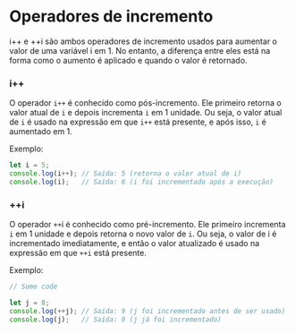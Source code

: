 # Operadores de incremento

i++ e ++i são ambos operadores de incremento usados para aumentar o valor de uma variável i em 1. No entanto, a diferença entre eles está na forma como o aumento é aplicado e quando o valor é retornado.



### i++

O operador `i++` é conhecido como pós-incremento. Ele primeiro retorna o valor atual de `i` e depois incrementa `i` em 1 unidade. Ou seja, o valor atual de `i` é usado na expressão em que `i++` está presente, e após isso, `i` é aumentado em 1.

Exemplo:

```javascript
let i = 5;
console.log(i++); // Saída: 5 (retorna o valor atual de i)
console.log(i);   // Saída: 6 (i foi incrementado após a execução)
```

### ++i

O operador `++`i é conhecido como pré-incremento. Ele primeiro incrementa `i` em 1 unidade e depois retorna o novo valor de `i`. Ou seja, o valor de i é incrementado imediatamente, e então o valor atualizado é usado na expressão em que `++i` está presente.

Exemplo:

```javascript
// Some code

let j = 8;
console.log(++j); // Saída: 9 (j foi incrementado antes de ser usado)
console.log(j);   // Saída: 9 (j já foi incrementado)
```
